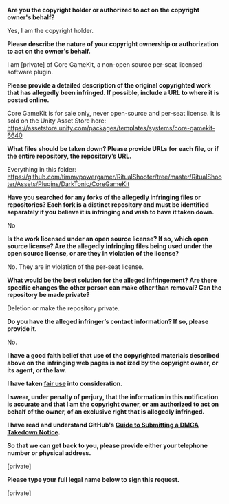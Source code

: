 **Are you the copyright holder or authorized to act on the copyright owner's behalf?**

Yes, I am the copyright holder.

**Please describe the nature of your copyright ownership or authorization to act on the owner's behalf.**

I am [private] of Core GameKit, a non-open source per-seat licensed software plugin.

**Please provide a detailed description of the original copyrighted work that has allegedly been infringed. If possible, include a URL to where it is posted online.**

Core GameKit is for sale only, never open-source and per-seat license. It is sold on the Unity Asset Store here: https://assetstore.unity.com/packages/templates/systems/core-gamekit-6640

**What files should be taken down? Please provide URLs for each file, or if the entire repository, the repository’s URL.**

Everything in this folder: https://github.com/timmypowergamer/RitualShooter/tree/master/RitualShooter/Assets/Plugins/DarkTonic/CoreGameKit

**Have you searched for any forks of the allegedly infringing files or repositories? Each fork is a distinct repository and must be identified separately if you believe it is infringing and wish to have it taken down.**

No

**Is the work licensed under an open source license? If so, which open source license? Are the allegedly infringing files being used under the open source license, or are they in violation of the license?**

No. They are in violation of the per-seat license.

**What would be the best solution for the alleged infringement? Are there specific changes the other person can make other than removal? Can the repository be made private?**

Deletion or make the repository private.

**Do you have the alleged infringer’s contact information? If so, please provide it.**

No.

**I have a good faith belief that use of the copyrighted materials described above on the infringing web pages is not 
ized by the copyright owner, or its agent, or the law.**

**I have taken <a href="https://www.lumendatabase.org/topics/22">fair use</a> into consideration.**

**I swear, under penalty of perjury, that the information in this notification is accurate and that I am the copyright owner, or am authorized to act on behalf of the owner, of an exclusive right that is allegedly infringed.**

**I have read and understand GitHub's <a href="https://help.github.com/articles/guide-to-submitting-a-dmca-takedown-notice/">Guide to Submitting a DMCA Takedown Notice</a>.**

**So that we can get back to you, please provide either your telephone number or physical address.**

[private]

**Please type your full legal name below to sign this request.**

[private]
